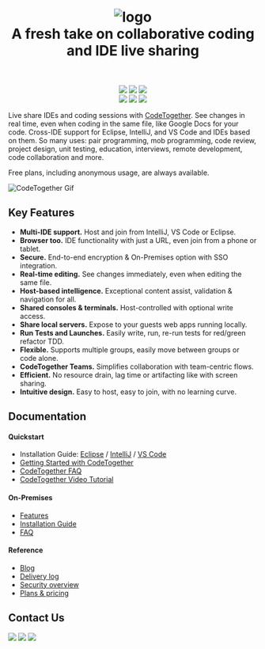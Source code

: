 <h1 align="center">
  <br>
    <img src="https://www.codetogether.com/wp-content/uploads/2020/02/codetogether-full-logo.png" alt="logo">
  <br>
  A fresh take on collaborative coding and IDE live sharing
  <br>
  <br>
</h1>
<p align="center">
<a href="https://codetogether.com"><img src="https://img.shields.io/visual-studio-marketplace/v/genuitecllc.codetogether"></a>
<a href="https://github.com/Genuitec/CodeTogether/issues/"><img src="https://img.shields.io/github/issues-closed/Genuitec/CodeTogether"></a>
<a href="https://gitter.im/CodeTogether-com/community"><img src="https://img.shields.io/gitter/room/CodeTogether-com/community"></a>
<br/>
<a href="https://plugins.jetbrains.com/plugin/14225-codetogether"><img src="https://img.shields.io/badge/Download-IntelliJ-fe2d5d"></a>
<a href="https://marketplace.eclipse.org/content/codetogether"><img src="https://img.shields.io/badge/Download-Eclipse-2c2255"></a>
<a href="https://marketplace.visualstudio.com/items?itemName=genuitecllc.codetogether"><img src="https://img.shields.io/badge/Download-VS%20Code-3c99d4"></a>
</p>

Live share IDEs and coding sessions with [CodeTogether](https://www.codetogether.com/eHts/). See changes in real time, even when coding in the same file, like Google Docs for your code. Cross-IDE support for Eclipse, IntelliJ, and VS Code and IDEs based on them. So many uses: pair programming, mob programming, code review, project design, unit testing, education, interviews, remote development, code collaboration and more.

Free plans, including  anonymous usage, are always available.

![CodeTogether Gif](https://www.codetogether.com/wp-content/uploads/2021/07/github.gif)
## Key Features
- **Multi-IDE support.** Host and join from IntelliJ, VS Code or Eclipse.
- **Browser too.** IDE functionality with just a URL, even join from a phone or tablet.
- **Secure.** End-to-end encryption & On-Premises option with SSO integration.
- **Real-time editing.** See changes immediately, even when editing the same file.
- **Host-based intelligence.** Exceptional content assist, validation & navigation for all.
- **Shared consoles & terminals.** Host-controlled with optional write access.
- **Share local servers.** Expose to your guests web apps running locally.
- **Run Tests and Launches.** Easily write, run, re-run tests for red/green refactor TDD.
- **Flexible.** Supports multiple groups, easily move between groups or code alone. 
- **CodeTogether Teams.** Simplifies collaboration with team-centric flows.
- **Efficient.** No resource drain, lag time or artifacting like with screen sharing.
- **Intuitive design.** Easy to host, easy to join, with no learning curve.

## Documentation
#### Quickstart
- Installation Guide: [Eclipse](https://www.codetogether.com/eHts/docs/codetogether-for-eclipse-installation/)  / [IntelliJ](https://www.codetogether.com/eHts/docs/codetogether-for-jetbrains-ides-installation/)  / [VS Code](https://www.codetogether.com/eHts/docs/codetogether-for-vs-code-installation/)
- [Getting Started with CodeTogether](https://www.codetogether.com/eHts/docs/getting-started-with-codetogether/)  
- [CodeTogether FAQ](https://www.codetogether.com/eHts/docs/faq/)
- [CodeTogether Video Tutorial](https://youtu.be/OgCWc3hTBc0)

#### On-Premises
- [Features](https://www.codetogether.com/eHts/on-premises/)
- [Installation Guide](https://www.codetogether.com/eHts/docs/on-premises-installation-guide/)  
- [FAQ](https://www.codetogether.com/eHts/docs/on-premises-faq/)

#### Reference
- [Blog](https://www.codetogether.com/eHts/blog/)  
- [Delivery log](https://www.codetogether.com/eHts/deliverylog/)  
- [Security overview](https://www.codetogether.com/eHts/download/security/)  
- [Plans & pricing](https://www.codetogether.com/eHts/pricing)  
## Contact Us
<a href="https://twitter.com/genuitec"><img src="https://img.shields.io/twitter/follow/Genuitec?style=social"></a>
<a href="https://gitter.im/CodeTogether-com/community"><img src="https://img.shields.io/gitter/room/CodeTogether-com/community"></a>
<a href="mailto:info@codetogether.com"><img src="https://img.shields.io/badge/Email-info@codetogether.com-2c2255"></a>
